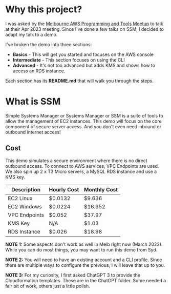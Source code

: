# Why this project?
I was asked by the [Melbourne AWS Programming and Tools Meetup](https://www.meetup.com/melbourne-aws-programming-and-tools-meetup/) to talk at their Apr 2023 meeting. Since I've done a few talks on SSM, I decided to adapt my talk to a demo. 

I've broken the demo into three sections:
- **Basics** - This will get you started and focuses on the AWS console
- **Intermediate** - This section focuses on using the CLI
- **Advanced** - It's not too advanced but adds KMS and shows how to access an RDS instance.

Each section has its **README.md** that will walk you through the steps. 

# What is SSM
Simple Systems Manager or Systems Manager or SSM is a suite of tools to allow the management of EC2 instances. This demo will focus on the core component of secure server access. And you don't even need inbound or outbound internet access!

## Cost
This demo simulates a secure environment where there is no direct outbound access. To connect to AWS services, VPC Endpoints are used. We also spin up 2 x T3.Micro servers, a MySQL RDS instance and use a KMS key. 

| Description   | Hourly Cost | Monthly Cost |
|---------------|-------------|--------------|
| EC2 Linux     | $0.0132     | $9.636       |
| EC2 Windows   | $0.0224     | $16.352      |
| VPC Endpoints | $0.052      | $37.97       |
| KMS Key       | N/A         | $1.03        |
| RDS Instance  | $0.026      | $18.98       |

**NOTE 1:** Some aspects don't work as well in Melb right now (March 2023). While you can do most things, you may want to run this demo from Syd.

**NOTE 2:** You will need to have an existing account and a CLI profile. Since there are multiple ways to configure the previous, I will leave that up to you.

**NOTE 3:** For my curiosity, I first asked ChatGPT 3 to provide the Cloudformation templates. These are in the ChatGPT folder. Some needed a fair bit of work, others just a little polish. 